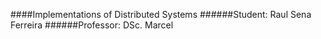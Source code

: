 ####Implementations of Distributed Systems
######Student: Raul Sena Ferreira
######Professor: DSc. Marcel
